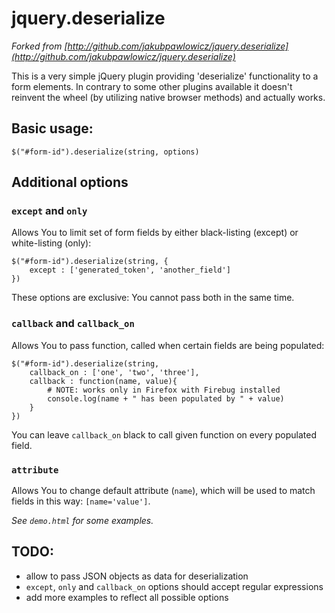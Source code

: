 # jquery.deserialize

_Forked from [http://github.com/jakubpawlowicz/jquery.deserialize](http://github.com/jakubpawlowicz/jquery.deserialize)_

This is a very simple jQuery plugin providing 'deserialize' functionality to a form elements. In contrary to some other plugins available it doesn't reinvent the wheel (by utilizing native browser methods) and actually works.

## Basic usage:

    $("#form-id").deserialize(string, options)

## Additional options

### `except` and `only`

Allows You to limit set of form fields by either black-listing (except) or white-listing (only):

    $("#form-id").deserialize(string, {
        except : ['generated_token', 'another_field']
    })

These options are exclusive: You cannot pass both in the same time.

### `callback` and `callback_on`

Allows You to pass function, called when certain fields are being populated:

    $("#form-id").deserialize(string,
        callback_on : ['one', 'two', 'three'],
        callback : function(name, value){
            # NOTE: works only in Firefox with Firebug installed
            console.log(name + " has been populated by " + value)
        }
    })

You can leave `callback_on` black to call given function on every populated field.

### `attribute`

Allows You to change default attribute (`name`), which will be used to match fields in this way: `[name='value']`.

_See `demo.html` for some examples._

## TODO:

 * allow to pass JSON objects as data for deserialization
 * `except`, `only` and `callback_on` options should accept regular expressions
 * add more examples to reflect all possible options

